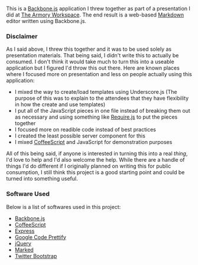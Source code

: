 This is a [Backbone.js](http://backbonejs.org) application I threw together as part of a presentation I did at
[The Armory Workspace](http://www.thearmoryworkspace.com/).  The end result is a web-based
[Markdown](http://daringfireball.net/projects/markdown/) editor written using Backbone.js.

### Disclaimer
As I said above, I threw this together and it was to be used solely as presentation materials.  That being said,
I didn't write this to actually be consumed.  I don't think it would take much to turn this into a useable
application but I figured I'd throw this out there.  Here are known places where I focused more on presentation
and less on people actually using this application:

* I mixed the way to create/load templates using Underscore.js (The purpose of this was to explain to the
attendees that they have flexibility in how the create and use templates)
* I put all of the JavaScript pieces in one file instead of breaking them out as necessary and using something
like [Require.js](http://requirejs.org) to put the pieces together
* I focused more on readible code instead of best practices
* I created the least possible server component for this
* I mixed [CoffeeScript](http://coffeescript.org/) and JavaScript for demonstration purposes

All of this being said, if anyone is interested in turning this into a real *thing*, I'd love to help and I'd
also welcome the help.  While there are a handle of things I'd do different if I originally planned on writing
this for public consumption, I still think this project is a good starting point and could be turned into
something useful.

### Software Used
Below is a list of softwares used in this project:

* [Backbone.js](http://backbonejs.org)
* [CoffeeScript](http://coffeescript.org/)
* [Express](http://expressjs.com/)
* [Google Code Prettify](http://code.google.com/p/google-code-prettify/)
* [jQuery](http://jquery.com)
* [Marked](https://github.com/chjj/marked)
* [Twitter Bootstrap](http://twitter.github.com/bootstrap/)